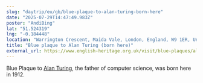 ```yaml
---
slug: "daytrip/eu/gb/blue-plaque-to-alan-turing-born-here"
date: "2025-07-29T14:47:49.983Z"
poster: "AndiBing"
lat: "51.524319"
lng: "-0.184448"
location: "Warrington Crescent, Maida Vale, London, England, W9 1ER, United Kingdom"
title: "Blue plaque to Alan Turing (born here)"
external_url: https://www.english-heritage.org.uk/visit/blue-plaques/alan-turing/
---
```

Blue Plaque to [Alan Turing](https://en.wikipedia.org/wiki/Alan_Turing), the father of computer science, was born here in 1912.